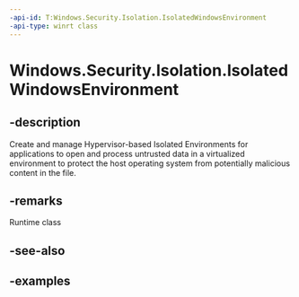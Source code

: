 ```yaml
---
-api-id: T:Windows.Security.Isolation.IsolatedWindowsEnvironment
-api-type: winrt class
---
```


<!-- Class syntax.
public class IsolatedWindowsEnvironment 
-->

# Windows.Security.Isolation.IsolatedWindowsEnvironment

## -description
Create and manage Hypervisor-based Isolated Environments for applications to open and process untrusted data in a virtualized environment to protect the host operating system from potentially malicious content in the file.

## -remarks
Runtime class

## -see-also

## -examples

